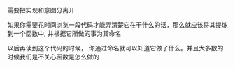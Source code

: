 需要把实现和意图分离开

如果你需要花时间浏览一段代码才能弄清楚它在干什么的话，那么就应该将其提炼到一个函数中, 并根据它所做的事为其命名

以后再读到这个代码的时候， 你通过命名就可以知道它做了什么。并且大多数的时候我们是不关心函数是怎么做的